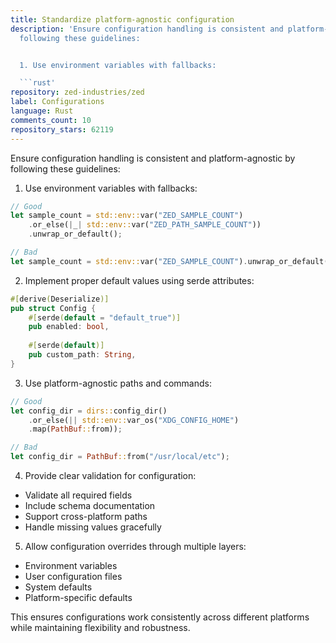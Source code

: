 ```yaml
---
title: Standardize platform-agnostic configuration
description: 'Ensure configuration handling is consistent and platform-agnostic by
  following these guidelines:


  1. Use environment variables with fallbacks:

  ```rust'
repository: zed-industries/zed
label: Configurations
language: Rust
comments_count: 10
repository_stars: 62119
---
```


Ensure configuration handling is consistent and platform-agnostic by following these guidelines:

1. Use environment variables with fallbacks:
```rust
// Good
let sample_count = std::env::var("ZED_SAMPLE_COUNT")
    .or_else(|_| std::env::var("ZED_PATH_SAMPLE_COUNT"))
    .unwrap_or_default();

// Bad
let sample_count = std::env::var("ZED_SAMPLE_COUNT").unwrap_or_default();
```

2. Implement proper default values using serde attributes:
```rust
#[derive(Deserialize)]
pub struct Config {
    #[serde(default = "default_true")]
    pub enabled: bool,
    
    #[serde(default)]
    pub custom_path: String,
}
```

3. Use platform-agnostic paths and commands:
```rust
// Good
let config_dir = dirs::config_dir()
    .or_else(|| std::env::var_os("XDG_CONFIG_HOME")
    .map(PathBuf::from));

// Bad
let config_dir = PathBuf::from("/usr/local/etc");
```

4. Provide clear validation for configuration:
- Validate all required fields
- Include schema documentation
- Support cross-platform paths
- Handle missing values gracefully

5. Allow configuration overrides through multiple layers:
- Environment variables
- User configuration files
- System defaults
- Platform-specific defaults

This ensures configurations work consistently across different platforms while maintaining flexibility and robustness.